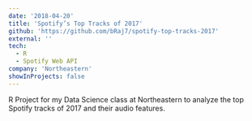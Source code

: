 ```yaml
---
date: '2018-04-20'
title: 'Spotify’s Top Tracks of 2017'
github: 'https://github.com/bRaj7/spotify-top-tracks-2017'
external: ''
tech:
  - R
  - Spotify Web API
company: 'Northeastern'
showInProjects: false
---
```


R Project for my Data Science class at Northeastern to analyze the top Spotify tracks of 2017 and their audio features.
